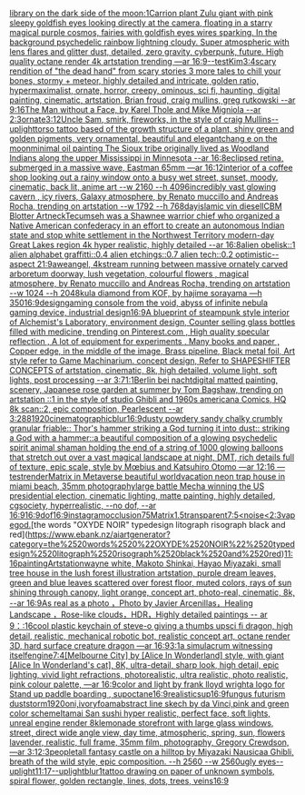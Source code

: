 [library on the dark side of the moon](https://www.ebank.nz/aiartgenerator?category=library%2520on%2520the%2520dark%2520side%2520of%2520the%2520moon)[:1](https://www.ebank.nz/aiartgenerator?category=%3A1)[Carrion plant Zulu giant  with pink sleepy goldfish eyes looking directly at the camera, floating in a starry magical purple cosmos, fairies with goldfish eyes wires sparking. In the background psychedelic rainbow lightning cloudy. Super atmospheric with lens flares and glitter dust, detailed, zero gravity, cyberpunk, future. High quality octane render 4k artstation trending —ar 16:9](https://www.ebank.nz/aiartgenerator?category=Carrion%2520plant%2520Zulu%2520giant%2520%2520with%2520pink%2520sleepy%2520goldfish%2520eyes%2520looking%2520directly%2520at%2520the%2520camera%2C%2520floating%2520in%2520a%2520starry%2520magical%2520purple%2520cosmos%2C%2520fairies%2520with%2520goldfish%2520eyes%2520wires%2520sparking.%2520In%2520the%2520background%2520psychedelic%2520rainbow%2520lightning%2520cloudy.%2520Super%2520atmospheric%2520with%2520lens%2520flares%2520and%2520glitter%2520dust%2C%2520detailed%2C%2520zero%2520gravity%2C%2520cyberpunk%2C%2520future.%2520High%2520quality%2520octane%2520render%25204k%2520artstation%2520trending%2520%E2%80%94ar%252016%3A9)[--test](https://www.ebank.nz/aiartgenerator?category=--test)[Kim](https://www.ebank.nz/aiartgenerator?category=Kim)[3:4](https://www.ebank.nz/aiartgenerator?category=3%3A4)[scary rendition of "the dead hand" from scary stories 3 more tales to chill your bones, stormy + meteor, highly detailed and intricate, golden ratio, hypermaximalist, ornate, horror, creepy, ominous, sci fi, haunting, digital painting, cinematic, artstation, Brian froud, craig mullins, greg rutkowski --ar 9:16](https://www.ebank.nz/aiartgenerator?category=scary%2520rendition%2520of%2520%22the%2520dead%2520hand%22%2520from%2520scary%2520stories%25203%2520more%2520tales%2520to%2520chill%2520your%2520bones%2C%2520stormy%2520%2B%2520meteor%2C%2520highly%2520detailed%2520and%2520intricate%2C%2520golden%2520ratio%2C%2520hypermaximalist%2C%2520ornate%2C%2520horror%2C%2520creepy%2C%2520ominous%2C%2520sci%2520fi%2C%2520haunting%2C%2520digital%2520painting%2C%2520cinematic%2C%2520artstation%2C%2520Brian%2520froud%2C%2520craig%2520mullins%2C%2520greg%2520rutkowski%2520--ar%25209%3A16)[The Man without a Face, by Karel Thole and Mike Migniola --ar 2:3](https://www.ebank.nz/aiartgenerator?category=The%2520Man%2520without%2520a%2520Face%2C%2520by%2520Karel%2520Thole%2520and%2520Mike%2520Migniola%2520--ar%25202%3A3)[ornate](https://www.ebank.nz/aiartgenerator?category=ornate)[3:1](https://www.ebank.nz/aiartgenerator?category=3%3A1)[2](https://www.ebank.nz/aiartgenerator?category=2)[Uncle Sam, smirk, fireworks, in the style of craig Mullins](https://www.ebank.nz/aiartgenerator?category=Uncle%2520Sam%2C%2520smirk%2C%2520fireworks%2C%2520in%2520the%2520style%2520of%2520craig%2520Mullins)[--uplight](https://www.ebank.nz/aiartgenerator?category=--uplight)[torso tattoo based of the growth structure of a plant, shiny green and golden pigments, very ornamental, beautiful and elegant](https://www.ebank.nz/aiartgenerator?category=torso%2520tattoo%2520based%2520of%2520the%2520growth%2520structure%2520of%2520a%2520plant%2C%2520shiny%2520green%2520and%2520golden%2520pigments%2C%2520very%2520ornamental%2C%2520beautiful%2520and%2520elegant)[chang e on the moon](https://www.ebank.nz/aiartgenerator?category=chang%2520e%2520on%2520the%2520moon)[minimal oil painting The Sioux tribe originally lived as Woodland Indians along the upper Mississippi in Minnesota --ar 16:8](https://www.ebank.nz/aiartgenerator?category=minimal%2520oil%2520painting%2520The%2520Sioux%2520tribe%2520originally%2520lived%2520as%2520Woodland%2520Indians%2520along%2520the%2520upper%2520Mississippi%2520in%2520Minnesota%2520--ar%252016%3A8)[eclipsed retina, submerged in a massive wave, Eastman 65mm —ar 16:12](https://www.ebank.nz/aiartgenerator?category=eclipsed%2520retina%2C%2520submerged%2520in%2520a%2520massive%2520wave%2C%2520Eastman%252065mm%2520%E2%80%94ar%252016%3A12)[interior of a coffee shop looking out a rainy window onto a busy wet street, sunset, moody, cinematic, back lit, anime art  --w 2160 --h 4096](https://www.ebank.nz/aiartgenerator?category=interior%2520of%2520a%2520coffee%2520shop%2520looking%2520out%2520a%2520rainy%2520window%2520onto%2520a%2520busy%2520wet%2520street%2C%2520sunset%2C%2520moody%2C%2520cinematic%2C%2520back%2520lit%2C%2520anime%2520art%2520%2520--w%25202160%2520--h%25204096)[incredibly vast glowing cavern , icy rivers, Galaxy atmosphere, by Renato muccillo and Andreas Rocha, trending on artstation  --w 1792 --h 768](https://www.ebank.nz/aiartgenerator?category=incredibly%2520vast%2520glowing%2520cavern%2520%2C%2520icy%2520rivers%2C%2520Galaxy%2520atmosphere%2C%2520by%2520Renato%2520muccillo%2520and%2520Andreas%2520Rocha%2C%2520trending%2520on%2520artstation%2520%2520--w%25201792%2520--h%2520768)[day](https://www.ebank.nz/aiartgenerator?category=day)[islamic vin diesel](https://www.ebank.nz/aiartgenerator?category=islamic%2520vin%2520diesel)[ICBM Blotter Art](https://www.ebank.nz/aiartgenerator?category=ICBM%2520Blotter%2520Art)[neck](https://www.ebank.nz/aiartgenerator?category=neck)[Tecumseh was a Shawnee warrior chief who organized a Native American confederacy in an effort to create an autonomous Indian state and stop white settlement in the Northwest Territory modern-day Great Lakes region 4k hyper realistic, highly detailed --ar 16:8](https://www.ebank.nz/aiartgenerator?category=Tecumseh%2520was%2520a%2520Shawnee%2520warrior%2520chief%2520who%2520organized%2520a%2520Native%2520American%2520confederacy%2520in%2520an%2520effort%2520to%2520create%2520an%2520autonomous%2520Indian%2520state%2520and%2520stop%2520white%2520settlement%2520in%2520the%2520Northwest%2520Territory%2520modern-day%2520Great%2520Lakes%2520region%25204k%2520hyper%2520realistic%2C%2520highly%2520detailed%2520--ar%252016%3A8)[alien obelisk::1 alien alphabet graffitti::0.4 alien etchings::0.7 alien tech::0.2 optimistic-- aspect 21:9](https://www.ebank.nz/aiartgenerator?category=alien%2520obelisk%3A%3A1%2520alien%2520alphabet%2520graffitti%3A%3A0.4%2520alien%2520etchings%3A%3A0.7%2520alien%2520tech%3A%3A0.2%2520optimistic--%2520aspect%252021%3A9)[awe](https://www.ebank.nz/aiartgenerator?category=awe)[angel, 4k](https://www.ebank.nz/aiartgenerator?category=angel%2C%25204k)[stream running between massive ornately carved arboretum doorway, lush vegetation, colourful flowers , magical atmosphere, by Renato muccillo and Andreas Rocha, trending on artstation  --w 1024 --h 2048](https://www.ebank.nz/aiartgenerator?category=stream%2520running%2520between%2520massive%2520ornately%2520carved%2520arboretum%2520doorway%2C%2520lush%2520vegetation%2C%2520colourful%2520flowers%2520%2C%2520magical%2520atmosphere%2C%2520by%2520Renato%2520muccillo%2520and%2520Andreas%2520Rocha%2C%2520trending%2520on%2520artstation%2520%2520--w%25201024%2520--h%25202048)[kula diamond from KOF, by hajime sorayama —h 350](https://www.ebank.nz/aiartgenerator?category=kula%2520diamond%2520from%2520KOF%2C%2520by%2520hajime%2520sorayama%2520%E2%80%94h%2520350)[16:9](https://www.ebank.nz/aiartgenerator?category=16%3A9)[design](https://www.ebank.nz/aiartgenerator?category=design)[gaming console from the void, abyss of infinite nebula gaming device, industrial design](https://www.ebank.nz/aiartgenerator?category=gaming%2520console%2520from%2520the%2520void%2C%2520abyss%2520of%2520infinite%2520nebula%2520gaming%2520device%2C%2520industrial%2520design)[16:9](https://www.ebank.nz/aiartgenerator?category=16%3A9)[A blueprint of steampunk style interior of Alchemist's Laboratory,  environment  design, Counter selling glass bottles filled with medicine,  trending on Pinterest.com  , High quality specular reflection , A lot of equipment for experiments , Many books and paper ,  Copper  edge, in the middle of the image, Brass pipeline,  Black metal foil,  Art style refer to Game Machinarium.  concept design, Refer to SHAPESHIFTER CONCEPTS  of artstation, cinematic,  8k, high detailed,  volume light,  soft lights,  post processing    --ar 3:7](https://www.ebank.nz/aiartgenerator?category=A%2520blueprint%2520of%2520steampunk%2520style%2520interior%2520of%2520Alchemist%27s%2520Laboratory%2C%2520%2520environment%2520%2520design%2C%2520Counter%2520selling%2520glass%2520bottles%2520filled%2520with%2520medicine%2C%2520%2520trending%2520on%2520Pinterest.com%2520%2520%2C%2520High%2520quality%2520specular%2520reflection%2520%2C%2520A%2520lot%2520of%2520equipment%2520for%2520experiments%2520%2C%2520Many%2520books%2520and%2520paper%2520%2C%2520%2520Copper%2520%2520edge%2C%2520in%2520the%2520middle%2520of%2520the%2520image%2C%2520Brass%2520pipeline%2C%2520%2520Black%2520metal%2520foil%2C%2520%2520Art%2520style%2520refer%2520to%2520Game%2520Machinarium.%2520%2520concept%2520design%2C%2520Refer%2520to%2520SHAPESHIFTER%2520CONCEPTS%2520%2520of%2520artstation%2C%2520cinematic%2C%2520%25208k%2C%2520high%2520detailed%2C%2520%2520volume%2520light%2C%2520%2520soft%2520lights%2C%2520%2520post%2520processing%2520%2520%2520%2520--ar%25203%3A7)[1:1](https://www.ebank.nz/aiartgenerator?category=1%3A1)[Berlin bei nacht](https://www.ebank.nz/aiartgenerator?category=Berlin%2520bei%2520nacht)[digital matted painting, scenery, Japanese rose garden at summer by Tom Bagshaw, trending on artstation ::1 in the style of studio Ghibli and 1960s americana Comics, HQ 8k scan::2, epic composition, Pearlescent --ar 3:2](https://www.ebank.nz/aiartgenerator?category=digital%2520matted%2520painting%2C%2520scenery%2C%2520Japanese%2520rose%2520garden%2520at%2520summer%2520by%2520Tom%2520Bagshaw%2C%2520trending%2520on%2520artstation%2520%3A%3A1%2520in%2520the%2520style%2520of%2520studio%2520Ghibli%2520and%25201960s%2520americana%2520Comics%2C%2520HQ%25208k%2520scan%3A%3A2%2C%2520epic%2520composition%2C%2520Pearlescent%2520--ar%25203%3A2)[88](https://www.ebank.nz/aiartgenerator?category=88)[1920](https://www.ebank.nz/aiartgenerator?category=1920)[cinematographic](https://www.ebank.nz/aiartgenerator?category=cinematographic)[blur](https://www.ebank.nz/aiartgenerator?category=blur)[16:9](https://www.ebank.nz/aiartgenerator?category=16%3A9)[dusty powdery sandy chalky crumbly granular friable::  Thor's hammer striking a God turning it into dust:: striking a God with a hammer::](https://www.ebank.nz/aiartgenerator?category=dusty%2520powdery%2520sandy%2520chalky%2520crumbly%2520granular%2520friable%3A%3A%2520%2520Thor%27s%2520hammer%2520striking%2520a%2520God%2520turning%2520it%2520into%2520dust%3A%3A%2520striking%2520a%2520God%2520with%2520a%2520hammer%3A%3A)[a beautiful composition of a glowing psychedelic spirit animal shaman holding the end of a string of 1000 glowing balloons that stretch out over a vast magical landscape at night, DMT,  rich details full of texture, epic scale, style by Mœbius and Katsuhiro Otomo —ar 12:16 —test](https://www.ebank.nz/aiartgenerator?category=a%2520beautiful%2520composition%2520of%2520a%2520glowing%2520psychedelic%2520spirit%2520animal%2520shaman%2520holding%2520the%2520end%2520of%2520a%2520string%2520of%25201000%2520glowing%2520balloons%2520that%2520stretch%2520out%2520over%2520a%2520vast%2520magical%2520landscape%2520at%2520night%2C%2520DMT%2C%2520%2520rich%2520details%2520full%2520of%2520texture%2C%2520epic%2520scale%2C%2520style%2520by%2520M%C5%93bius%2520and%2520Katsuhiro%2520Otomo%2520%E2%80%94ar%252012%3A16%2520%E2%80%94test)[render](https://www.ebank.nz/aiartgenerator?category=render)[Matrix in Metaverse beautiful world](https://www.ebank.nz/aiartgenerator?category=Matrix%2520in%2520Metaverse%2520beautiful%2520world)[vacation neon trap house in miami beach, 35mm photography](https://www.ebank.nz/aiartgenerator?category=vacation%2520neon%2520trap%2520house%2520in%2520miami%2520beach%2C%252035mm%2520photography)[large battle Mecha winning the US presidential election, cinematic lighting, matte painting, highly detailed, cgsociety, hyperrealistic, --no dof, --ar 16:9](https://www.ebank.nz/aiartgenerator?category=large%2520battle%2520Mecha%2520winning%2520the%2520US%2520presidential%2520election%2C%2520cinematic%2520lighting%2C%2520matte%2520painting%2C%2520highly%2520detailed%2C%2520cgsociety%2C%2520hyperrealistic%2C%2520--no%2520dof%2C%2520--ar%252016%3A9)[16:9](https://www.ebank.nz/aiartgenerator?category=16%3A9)[dof](https://www.ebank.nz/aiartgenerator?category=dof)[16:9](https://www.ebank.nz/aiartgenerator?category=16%3A9)[instagram](https://www.ebank.nz/aiartgenerator?category=instagram)[occlusion](https://www.ebank.nz/aiartgenerator?category=occlusion)[75](https://www.ebank.nz/aiartgenerator?category=75)[Matrix](https://www.ebank.nz/aiartgenerator?category=Matrix)[1.5](https://www.ebank.nz/aiartgenerator?category=1.5)[transparent](https://www.ebank.nz/aiartgenerator?category=transparent)[7:5](https://www.ebank.nz/aiartgenerator?category=7%3A5)[<noise](https://www.ebank.nz/aiartgenerator?category=%3Cnoise)[<2:3](https://www.ebank.nz/aiartgenerator?category=%3C2%3A3)[vapegod.](https://www.ebank.nz/aiartgenerator?category=vapegod.)[the words "OXYDE NOIR" typedesign litograph risograph black and red](https://www.ebank.nz/aiartgenerator?category=the%2520words%2520%22OXYDE%2520NOIR%22%2520typedesign%2520litograph%2520risograph%2520black%2520and%2520red)[11:16](https://www.ebank.nz/aiartgenerator?category=11%3A16)[painting](https://www.ebank.nz/aiartgenerator?category=painting)[Artstation](https://www.ebank.nz/aiartgenerator?category=Artstation)[wayne white, Makoto Shinkai, Hayao Miyazaki, small tree house in the lush forest illustration artstation, purple dream leaves, green and blue leaves scattered over forest floor, muted colors, rays of sun shining through canopy, light orange, concept art, photo-real, cinematic, 8k, --ar 16:9](https://www.ebank.nz/aiartgenerator?category=wayne%2520white%2C%2520Makoto%2520Shinkai%2C%2520Hayao%2520Miyazaki%2C%2520small%2520tree%2520house%2520in%2520the%2520lush%2520forest%2520illustration%2520artstation%2C%2520purple%2520dream%2520leaves%2C%2520green%2520and%2520blue%2520leaves%2520scattered%2520over%2520forest%2520floor%2C%2520muted%2520colors%2C%2520rays%2520of%2520sun%2520shining%2520through%2520canopy%2C%2520light%2520orange%2C%2520concept%2520art%2C%2520photo-real%2C%2520cinematic%2C%25208k%2C%2520--ar%252016%3A9)[As real as a photo ，Photo by Javier Arcenillas，Healing Landscape ，Rose-like clouds，HDR，Highly detailed paintings -- ar 9：:16](https://www.ebank.nz/aiartgenerator?category=As%2520real%2520as%2520a%2520photo%2520%EF%BC%8CPhoto%2520by%2520Javier%2520Arcenillas%EF%BC%8CHealing%2520Landscape%2520%EF%BC%8CRose-like%2520clouds%EF%BC%8CHDR%EF%BC%8CHighly%2520detailed%2520paintings%2520--%2520ar%25209%EF%BC%9A%3A16)[cool plastic keychain of steve-o giving a thumbs up](https://www.ebank.nz/aiartgenerator?category=cool%2520plastic%2520keychain%2520of%2520steve-o%2520giving%2520a%2520thumbs%2520up)[sci fi dragon, high detail, realistic, mechanical robotic bot, realistic concept art, octane render 3D, hard surface creature dragon  —ar 16:9](https://www.ebank.nz/aiartgenerator?category=sci%2520fi%2520dragon%2C%2520high%2520detail%2C%2520realistic%2C%2520mechanical%2520robotic%2520bot%2C%2520realistic%2520concept%2520art%2C%2520octane%2520render%25203D%2C%2520hard%2520surface%2520creature%2520dragon%2520%2520%E2%80%94ar%252016%3A9)[3:1](https://www.ebank.nz/aiartgenerator?category=3%3A1)[a simulacrum witnessing itself](https://www.ebank.nz/aiartgenerator?category=a%2520simulacrum%2520witnessing%2520itself)[engine](https://www.ebank.nz/aiartgenerator?category=engine)[7:4](https://www.ebank.nz/aiartgenerator?category=7%3A4)[[Melbourne City] by [Alice In Wonderland] style, with giant [Alice In Wonderland's cat], 8K, ultra-detail, sharp look, high detail, epic lighting, vivid light refractions, photorealistic, ultra realistic, photo realistic, pink colour palette, —ar 16:9](https://www.ebank.nz/aiartgenerator?category=%5BMelbourne%2520City%5D%2520by%2520%5BAlice%2520In%2520Wonderland%5D%2520style%2C%2520with%2520giant%2520%5BAlice%2520In%2520Wonderland%27s%2520cat%5D%2C%25208K%2C%2520ultra-detail%2C%2520sharp%2520look%2C%2520high%2520detail%2C%2520epic%2520lighting%2C%2520vivid%2520light%2520refractions%2C%2520photorealistic%2C%2520ultra%2520realistic%2C%2520photo%2520realistic%2C%2520pink%2520colour%2520palette%2C%2520%E2%80%94ar%252016%3A9)[color and light by frank lloyd wright](https://www.ebank.nz/aiartgenerator?category=color%2520and%2520light%2520by%2520frank%2520lloyd%2520wright)[a logo for Stand up paddle boarding , sup](https://www.ebank.nz/aiartgenerator?category=a%2520logo%2520for%2520Stand%2520up%2520paddle%2520boarding%2520%2C%2520sup)[octane](https://www.ebank.nz/aiartgenerator?category=octane)[16:9](https://www.ebank.nz/aiartgenerator?category=16%3A9)[realistic](https://www.ebank.nz/aiartgenerator?category=realistic)[sup](https://www.ebank.nz/aiartgenerator?category=sup)[16:9](https://www.ebank.nz/aiartgenerator?category=16%3A9)[fungus futurism dust](https://www.ebank.nz/aiartgenerator?category=fungus%2520futurism%2520dust)[storm](https://www.ebank.nz/aiartgenerator?category=storm)[1920](https://www.ebank.nz/aiartgenerator?category=1920)[oni,ivory](https://www.ebank.nz/aiartgenerator?category=oni%2Civory)[foam](https://www.ebank.nz/aiartgenerator?category=foam)[abstract line skech by da Vinci,pink and green color scheme](https://www.ebank.nz/aiartgenerator?category=abstract%2520line%2520skech%2520by%2520da%2520Vinci%2Cpink%2520and%2520green%2520color%2520scheme)[Itamai San sushi hyper realistic, perfect face, soft lights, unreal engine render 8k](https://www.ebank.nz/aiartgenerator?category=Itamai%2520San%2520sushi%2520hyper%2520realistic%2C%2520perfect%2520face%2C%2520soft%2520lights%2C%2520unreal%2520engine%2520render%25208k)[lemonade storefront with large glass windows, street, direct wide angle view, day time, atmospheric, spring, sun, flowers lavender, realistic, full frame, 35mm film, photography, Gregory Crewdson, —ar 3:1](https://www.ebank.nz/aiartgenerator?category=lemonade%2520storefront%2520with%2520large%2520glass%2520windows%2C%2520street%2C%2520direct%2520wide%2520angle%2520view%2C%2520day%2520time%2C%2520atmospheric%2C%2520spring%2C%2520sun%2C%2520flowers%2520lavender%2C%2520realistic%2C%2520full%2520frame%2C%252035mm%2520film%2C%2520photography%2C%2520Gregory%2520Crewdson%2C%2520%E2%80%94ar%25203%3A1)[2:3](https://www.ebank.nz/aiartgenerator?category=2%3A3)[people](https://www.ebank.nz/aiartgenerator?category=people)[tall fantasy castle on a hilltop by Miyazaki Nausicaa Ghibli, breath of the wild style, epic composition.  --h 2560 --w 2560](https://www.ebank.nz/aiartgenerator?category=tall%2520fantasy%2520castle%2520on%2520a%2520hilltop%2520by%2520Miyazaki%2520Nausicaa%2520Ghibli%2C%2520breath%2520of%2520the%2520wild%2520style%2C%2520epic%2520composition.%2520%2520--h%25202560%2520--w%25202560)[ugly eyes](https://www.ebank.nz/aiartgenerator?category=ugly%2520eyes)[--uplight](https://www.ebank.nz/aiartgenerator?category=--uplight)[11:17](https://www.ebank.nz/aiartgenerator?category=11%3A17)[--uplight](https://www.ebank.nz/aiartgenerator?category=--uplight)[blur](https://www.ebank.nz/aiartgenerator?category=blur)[1](https://www.ebank.nz/aiartgenerator?category=1)[tattoo drawing on paper of unknown symbols, spiral flower, golden rectangle, lines, dots, trees, veins](https://www.ebank.nz/aiartgenerator?category=tattoo%2520drawing%2520on%2520paper%2520of%2520unknown%2520symbols%2C%2520spiral%2520flower%2C%2520golden%2520rectangle%2C%2520lines%2C%2520dots%2C%2520trees%2C%2520veins)[16:9](https://www.ebank.nz/aiartgenerator?category=16%3A9)